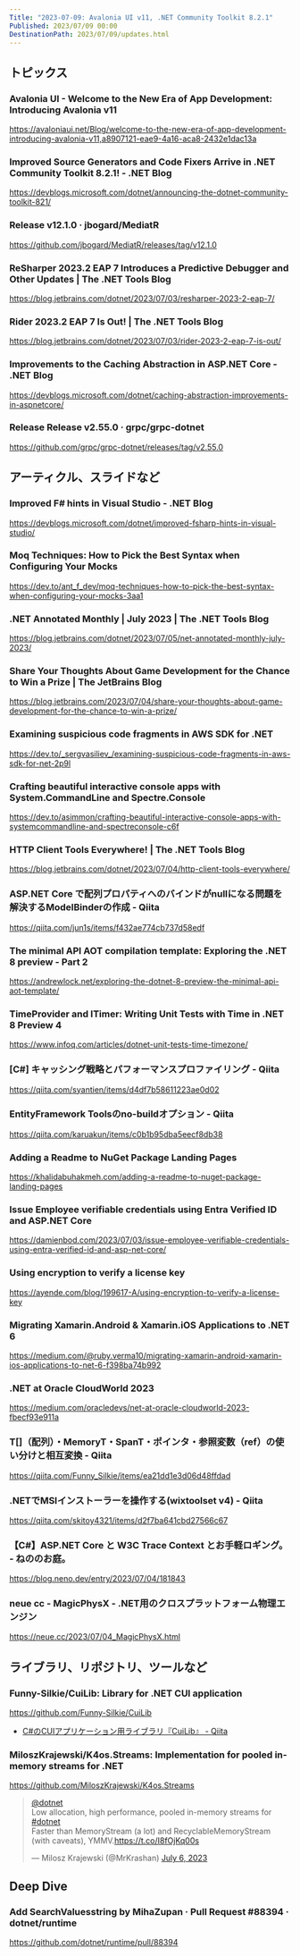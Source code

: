 ```yaml
---
Title: "2023-07-09: Avalonia UI v11, .NET Community Toolkit 8.2.1"
Published: 2023/07/09 00:00
DestinationPath: 2023/07/09/updates.html
---
```

<!--
# yyyy-MM-dd
## 主なトピックス
## ヘッドライン
## アーティクル、スライドなど
## ライブラリ、リポジトリ、ツールなど
## サイト、ドキュメントなど
### ツイート
## Deep Dive
-->

## トピックス

### Avalonia UI - Welcome to the New Era of App Development: Introducing Avalonia v11
https://avaloniaui.net/Blog/welcome-to-the-new-era-of-app-development-introducing-avalonia-v11,a8907121-eae9-4a16-aca8-2432e1dac13a

### Improved Source Generators and Code Fixers Arrive in .NET Community Toolkit 8.2.1! - .NET Blog
https://devblogs.microsoft.com/dotnet/announcing-the-dotnet-community-toolkit-821/

### Release v12.1.0 · jbogard/MediatR
https://github.com/jbogard/MediatR/releases/tag/v12.1.0

### ReSharper 2023.2 EAP 7 Introduces a Predictive Debugger and Other Updates | The .NET Tools Blog
https://blog.jetbrains.com/dotnet/2023/07/03/resharper-2023-2-eap-7/

### Rider 2023.2 EAP 7 Is Out! | The .NET Tools Blog
https://blog.jetbrains.com/dotnet/2023/07/03/rider-2023-2-eap-7-is-out/

### Improvements to the Caching Abstraction in ASP.NET Core - .NET Blog
https://devblogs.microsoft.com/dotnet/caching-abstraction-improvements-in-aspnetcore/

### Release Release v2.55.0 · grpc/grpc-dotnet
https://github.com/grpc/grpc-dotnet/releases/tag/v2.55.0

## アーティクル、スライドなど
### Improved F# hints in Visual Studio - .NET Blog
https://devblogs.microsoft.com/dotnet/improved-fsharp-hints-in-visual-studio/

### Moq Techniques: How to Pick the Best Syntax when Configuring Your Mocks
https://dev.to/ant_f_dev/moq-techniques-how-to-pick-the-best-syntax-when-configuring-your-mocks-3aa1

### .NET Annotated Monthly | July 2023 | The .NET Tools Blog
https://blog.jetbrains.com/dotnet/2023/07/05/net-annotated-monthly-july-2023/

### Share Your Thoughts About Game Development for the Chance to Win a Prize | The JetBrains Blog
https://blog.jetbrains.com/2023/07/04/share-your-thoughts-about-game-development-for-the-chance-to-win-a-prize/

### Examining suspicious code fragments in AWS SDK for .NET
https://dev.to/_sergvasiliev_/examining-suspicious-code-fragments-in-aws-sdk-for-net-2p9l

### Crafting beautiful interactive console apps with System.CommandLine and Spectre.Console
https://dev.to/asimmon/crafting-beautiful-interactive-console-apps-with-systemcommandline-and-spectreconsole-c6f

### HTTP Client Tools Everywhere! | The .NET Tools Blog
https://blog.jetbrains.com/dotnet/2023/07/04/http-client-tools-everywhere/

### ASP.NET Core で配列プロパティへのバインドがnullになる問題を解決するModelBinderの作成 - Qiita
https://qiita.com/jun1s/items/f432ae774cb737d58edf

### The minimal API AOT compilation template: Exploring the .NET 8 preview - Part 2
https://andrewlock.net/exploring-the-dotnet-8-preview-the-minimal-api-aot-template/

### TimeProvider and ITimer: Writing Unit Tests with Time in .NET 8 Preview 4
https://www.infoq.com/articles/dotnet-unit-tests-time-timezone/

### [C#] キャッシング戦略とパフォーマンスプロファイリング - Qiita
https://qiita.com/syantien/items/d4df7b58611223ae0d02

### EntityFramework Toolsのno-buildオプション - Qiita
https://qiita.com/karuakun/items/c0b1b95dba5eecf8db38

### Adding a Readme to NuGet Package Landing Pages
https://khalidabuhakmeh.com/adding-a-readme-to-nuget-package-landing-pages

### Issue Employee verifiable credentials using Entra Verified ID and ASP.NET Core
https://damienbod.com/2023/07/03/issue-employee-verifiable-credentials-using-entra-verified-id-and-asp-net-core/

### Using encryption to verify a license key
https://ayende.com/blog/199617-A/using-encryption-to-verify-a-license-key

### Migrating Xamarin.Android & Xamarin.iOS Applications to .NET 6
https://medium.com/@ruby.verma10/migrating-xamarin-android-xamarin-ios-applications-to-net-6-f398ba74b992

### .NET at Oracle CloudWorld 2023
https://medium.com/oracledevs/net-at-oracle-cloudworld-2023-fbecf93e911a

### T[]（配列）・MemoryT・SpanT・ポインタ・参照変数（ref）の使い分けと相互変換 - Qiita
https://qiita.com/Funny_Silkie/items/ea21dd1e3d06d48ffdad

### .NETでMSIインストーラーを操作する(wixtoolset v4) - Qiita
https://qiita.com/skitoy4321/items/d2f7ba641cbd27566c67

### 【C#】ASP.NET Core と W3C Trace Context とお手軽ロギング。 - ねののお庭。
https://blog.neno.dev/entry/2023/07/04/181843

### neue cc - MagicPhysX - .NET用のクロスプラットフォーム物理エンジン
https://neue.cc/2023/07/04_MagicPhysX.html

## ライブラリ、リポジトリ、ツールなど
### Funny-Silkie/CuiLib: Library for .NET CUI application
https://github.com/Funny-Silkie/CuiLib

- [C#のCUIアプリケーション用ライブラリ『CuiLib』 - Qiita](https://qiita.com/Funny_Silkie/items/432763d0725bfa6dc743)

### MiloszKrajewski/K4os.Streams: Implementation for pooled in-memory streams for .NET
https://github.com/MiloszKrajewski/K4os.Streams

<!-- https://twitter.com/mrkrashan/status/1677045966631841792?s=12 -->
<blockquote class="twitter-tweet"><p lang="en" dir="ltr"><a href="https://twitter.com/dotnet?ref_src=twsrc%5Etfw">@dotnet</a> <br>Low allocation, high performance, pooled in-memory streams for <a href="https://twitter.com/hashtag/dotnet?src=hash&amp;ref_src=twsrc%5Etfw">#dotnet</a><br>Faster than MemoryStream (a lot) and RecyclableMemoryStream (with caveats), YMMV.<a href="https://t.co/I8fOjKq00s">https://t.co/I8fOjKq00s</a></p>&mdash; Milosz Krajewski (@MrKrashan) <a href="https://twitter.com/MrKrashan/status/1677045966631841792?ref_src=twsrc%5Etfw">July 6, 2023</a></blockquote>
<script async src="https://platform.twitter.com/widgets.js" charset="utf-8"></script>


## Deep Dive
### Add SearchValuesstring by MihaZupan · Pull Request #88394 · dotnet/runtime
https://github.com/dotnet/runtime/pull/88394